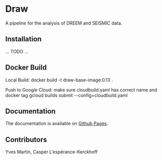 
# Draw

A pipeline for the analysis of DREEM and SEISMIC data.

## Installation

... TODO ...

## Docker Build

Local Build:
docker build -t draw-base-image:0.13 .

Push to Google Cloud:
make sure cloudbuild.yaml has correct name and docker tag
gcloud builds submit --config=cloudbuild.yaml

## Documentation

The documentation is available on [Github Pages](https://rouskinlab.github.io/draw).

## Contributors

Yves Martin, Casper L'espérance-Kerckhoff

